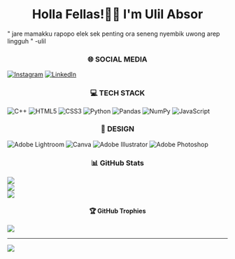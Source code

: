 <h1 align="center" class="heading-element" dir="auto">Holla Fellas!🙌🏻 I'm Ulil Absor</h1>
" jare mamakku rapopo elek sek penting ora seneng nyembik uwong arep lingguh "
-ulil

<h3 align="center" class="heading-element" dir="auto">🌐 SOCIAL MEDIA</h3>

[![Instagram](https://img.shields.io/badge/Instagram-%23E4405F.svg?logo=Instagram&logoColor=white)](https://instagram.com/ulilabzr_) [![LinkedIn](https://img.shields.io/badge/LinkedIn-%230077B5.svg?logo=linkedin&logoColor=white)](https://linkedin.com/in/Ulil-Absor) 

<h3 align="center" class="heading-element" dir="auto">💻 TECH STACK</h3>

![C++](https://img.shields.io/badge/c++-%2300599C.svg?style=for-the-badge&logo=c%2B%2B&logoColor=white) ![HTML5](https://img.shields.io/badge/html5-%23E34F26.svg?style=for-the-badge&logo=html5&logoColor=white) ![CSS3](https://img.shields.io/badge/css3-%231572B6.svg?style=for-the-badge&logo=css3&logoColor=white) ![Python](https://img.shields.io/badge/python-3670A0?style=for-the-badge&logo=python&logoColor=ffdd54)  ![Pandas](https://img.shields.io/badge/pandas-%23150458.svg?style=for-the-badge&logo=pandas&logoColor=white) ![NumPy](https://img.shields.io/badge/numpy-%23013243.svg?style=for-the-badge&logo=numpy&logoColor=white) ![JavaScript](https://img.shields.io/badge/javascript-%23323330.svg?style=for-the-badge&logo=javascript&logoColor=%23F7DF1E)

<h3 align="center" class="heading-element" dir="auto">🎨 DESIGN</h3>

![Adobe Lightroom](https://img.shields.io/badge/Adobe%20Lightroom-31A8FF.svg?style=for-the-badge&logo=Adobe%20Lightroom&logoColor=white) ![Canva](https://img.shields.io/badge/Canva-%2300C4CC.svg?style=for-the-badge&logo=Canva&logoColor=white) ![Adobe Illustrator](https://img.shields.io/badge/adobe%20illustrator-%23FF9A00.svg?style=for-the-badge&logo=adobe%20illustrator&logoColor=white)  ![Adobe Photoshop](https://img.shields.io/badge/adobe%20photoshop-%2331A8FF.svg?style=for-the-badge&logo=adobe%20photoshop&logoColor=white)

<h3 align="center" class="heading-element" dir="auto">📊 GitHub Stats</h3>

![](https://github-readme-stats.vercel.app/api?username=ulilabzr&theme=darcula&hide_border=false&include_all_commits=false&count_private=false)<br/>
![](https://github-readme-streak-stats.herokuapp.com/?user=ulilabzr&theme=darcula&hide_border=false)<br/>
![](https://github-readme-stats.vercel.app/api/top-langs/?username=ulilabzr&theme=darcula&hide_border=false&include_all_commits=false&count_private=false&layout=compact)

<h4 align="center" class="heading-element" dir="auto">🏆 GitHub Trophies</h4>

![](https://github-profile-trophy.vercel.app/?username=ulilabzr&theme=chalk&no-frame=false&no-bg=false&margin-w=4)

---
[![](https://visitcount.itsvg.in/api?id=ulilabzr&icon=5&color=2)](https://visitcount.itsvg.in)

<!-- Proudly created with GPRM ( https://gprm.itsvg.in ) -->
